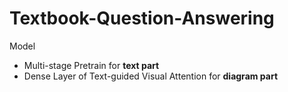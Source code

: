 # Textbook-Question-Answering

Model

- Multi-stage Pretrain for **text part**
- Dense Layer of Text-guided Visual Attention for **diagram part** 
